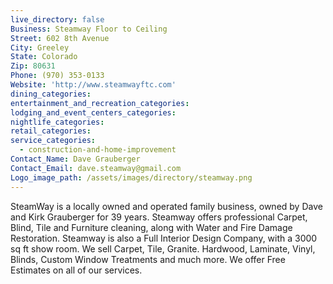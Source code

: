 ```yaml
---
live_directory: false
Business: Steamway Floor to Ceiling
Street: 602 8th Avenue
City: Greeley
State: Colorado
Zip: 80631
Phone: (970) 353-0133
Website: 'http://www.steamwayftc.com'
dining_categories:
entertainment_and_recreation_categories:
lodging_and_event_centers_categories:
nightlife_categories:
retail_categories:
service_categories:
  - construction-and-home-improvement
Contact_Name: Dave Grauberger
Contact_Email: dave.steamway@gmail.com
Logo_image_path: /assets/images/directory/steamway.png
---
```


SteamWay is a locally owned and operated family business, owned by Dave and Kirk Grauberger for 39 years. Steamway offers professional Carpet, Blind, Tile and Furniture cleaning, along with Water and Fire Damage Restoration. Steamway is also a Full Interior Design Company, with a 3000 sq ft show room. We sell Carpet, Tile, Granite. Hardwood, Laminate, Vinyl, Blinds, Custom Window Treatments and much more. We offer Free Estimates on all of our services.